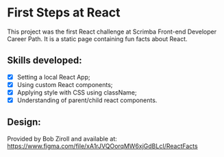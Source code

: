 # First Steps at React

This project was the first React challenge at Scrimba Front-end Developer Career Path. It is a static page containing fun facts about React.

## Skills developed:

- [x] Setting a local React App;
- [x] Using custom React components;
- [x] Applying style with CSS using className;
- [x] Understanding of parent/child react components.

## Design:

Provided by Bob Ziroll and available at: https://www.figma.com/file/xA1rJVQOorqMW6xjGdBLcI/ReactFacts